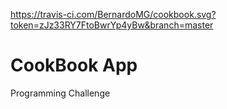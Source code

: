 https://travis-ci.com/BernardoMG/cookbook.svg?token=zJz33RY7FtoBwrYp4yBw&branch=master
# CookBook App
Programming Challenge
